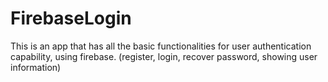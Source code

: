 # FirebaseLogin
This is an app that has all the basic functionalities for user authentication capability, using firebase.
(register, login, recover password, showing user information)
